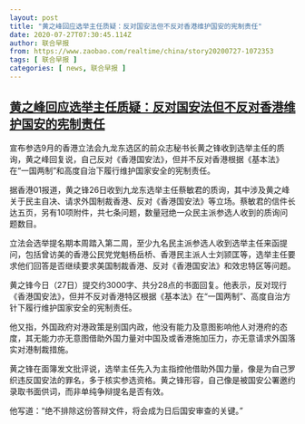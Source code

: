 ```yaml
---
layout: post
title: "黄之峰回应选举主任质疑：反对国安法但不反对香港维护国安的宪制责任"
date: 2020-07-27T07:30:45.114Z
author: 联合早报
from: https://www.zaobao.com/realtime/china/story20200727-1072353
tags: [ 联合早报 ]
categories: [ news, 联合早报 ]
---
```

<!--1595859780000-->
[黄之峰回应选举主任质疑：反对国安法但不反对香港维护国安的宪制责任](https://www.zaobao.com/realtime/china/story20200727-1072353)
------

<div>
<p>宣布参选9月的香港立法会九龙东选区的前众志秘书长黄之锋收到选举主任的质询，黄之峰回复说，自己反对《香港国安法》，但并不反对香港根据《基本法》在“一国两制”和高度自治下履行维护国家安全的宪制责任。</p><p>据香港01报道，黄之锋26日收到九龙东选举主任蔡敏君的质询，其中涉及黄之峰关于民主自决、请求外国制裁香港、反对《香港国安法》等立场。蔡敏君的信件长达五页，另有10项附件，共七条问题，数量冠绝一众民主派参选人收到的质询问题数目。</p><p>立法会选举提名期本周踏入第二周，至少九名民主派参选人收到选举主任来函提问，包括曾访美的香港公民党党魁杨岳桥、香港民主派人士刘颕匡等，选举主任要求他们回答是否继续要求美国制裁香港、反对《香港国安法》和效忠特区等问题。</p><section id="imu"><div id="dfp-ad-imu1-wrapper" class="dfp-tag-wrapper"><div id="dfp-ad-imu1" class="dfp-tag-wrapper"></div></div></section><p>黄之锋今日（27日）提交约3000字、共分28点的书面回复。他表示，反对现行《香港国安法》，但并不反对香港特区根据《基本法》在“一国两制”、高度自治方针下履行维护国家安全的宪制责任。</p><p>他又指，外国政府对港政策是别国内政，他没有能力及意图影响他人对港府的态度，其无能力亦无意图借助外国力量对中国及或香港施加压力，亦无意请求外国落实对港制裁措施。</p><p>黄之锋在面簿发文批评说，选举主任先入为主指控他借助外国力量，像是为自己罗织违反国安法的罪名，多于核实参选资格。黄之锋形容，自己像是被国安公署邀约录取书面供词，而非单纯争辩提名是否有效。</p><p>他写道：“绝不排除这份答辩文件，将会成为日后国安审查的关键。”</p><div id="innity-in-post"></div><div id="dfp-ad-midarticlespecial-wrapper" class="dfp-tag-wrapper"><div id="dfp-ad-midarticlespecial" class="dfp-tag-wrapper"></div></div>
</div>
